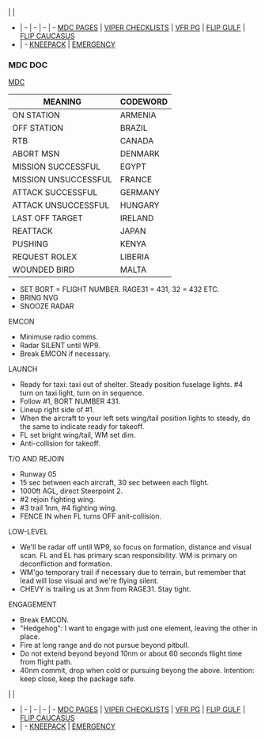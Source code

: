  |  | 
- | - | - | - | -
[MDC PAGES](/MDCPAGES.MD) | [VIPER CHECKLISTS](/F16START.MD) | [VFR PG](/VFR_OMAM.MD) | [FLIP GULF](https://www.dropbox.com/s/sp91zf63rx0esao/FLIP_GULFR2_EC1.pdf?dl=0) | [FLIP CAUCASUS](https://www.dropbox.com/s/ppiqy9ba7i8h8op/FLIP_CAUR_EC1.pdf?dl=0)
- | - 
[KNEEPACK](/VIPER/388KNEE11.pdf) | [EMERGENCY](/VIPER/EMERG191221.pdf)


### MDC DOC
[MDC](https://dcs-mdc.com/templates/StandardDark/template.htm?kb=VQKR3vma)


| MEANING | CODEWORD | 
| ------- | -------- | 
| ON STATION | ARMENIA | 
| OFF STATION| BRAZIL | 
| RTB | CANADA | 
| ABORT MSN | DENMARK | 
| MISSION SUCCESSFUL | EGYPT | 
| MISSION UNSUCCESSFUL | FRANCE | 
| ATTACK SUCCESSFUL | GERMANY | 
| ATTACK UNSUCCESSFUL | HUNGARY | 
| LAST OFF TARGET | IRELAND | 
| REATTACK | JAPAN | 
| PUSHING | KENYA | 
| REQUEST ROLEX | LIBERIA | 
| WOUNDED BIRD | MALTA | 


- SET BORT = FLIGHT NUMBER. RAGE31 = 431, 32 = 432 ETC. 
- BRING NVG
- SNOOZE RADAR


EMCON
- Minimuse radio comms.
- Radar SILENT until WP9.
- Break EMCON if necessary.

LAUNCH
- Ready for taxi: taxi out of shelter. Steady position fuselage lights. #4 turn on taxi light, turn on in sequence.
- Follow #1, BORT NUMBER 431.
- Lineup right side of #1.
- When the aircraft to your left sets wing/tail position lights to steady, do the same to indicate ready for takeoff.
- FL set bright wing/tail, WM set dim.
- Anti-collision for takeoff.



T/O AND REJOIN
- Runway 05
- 15 sec between each aircraft, 30 sec between each flight. 
- 1000ft AGL, direct Steerpoint 2.
- #2 rejoin fighting wing.
- #3 trail 1nm, #4 fighting wing.
- FENCE IN when FL turns OFF anit-collision.

LOW-LEVEL
- We'll be radar off until WP9, so focus on formation, distance and visual scan. FL and EL has primary scan responsibility. WM is primary on deconfliction and formation.
- WM'go temporary trail if necessary due to terrain, but remember that lead will lose visual and we're flying silent.
- CHEVY is trailing us at 3nm from RAGE31. Stay tight.

ENGAGEMENT
- Break EMCON.
- "Hedgehog": I want to engage with just one element, leaving the other in place. 
- Fire at long range and do not pursue beyond pitbull. 
- Do not extend beyond beyond 10nm or about 60 seconds flight time from flight path.
- 40nm commit, drop when cold or pursuing beyong the above. Intention: keep close, keep the package safe.


 |  | 
- | - | - | - | -
[MDC PAGES](/MDCPAGES.MD) | [VIPER CHECKLISTS](/F16START.MD) | [VFR PG](/VFR_OMAM.MD) | [FLIP GULF](https://www.dropbox.com/s/sp91zf63rx0esao/FLIP_GULFR2_EC1.pdf?dl=0) | [FLIP CAUCASUS](https://www.dropbox.com/s/ppiqy9ba7i8h8op/FLIP_CAUR_EC1.pdf?dl=0)
- | - 
[KNEEPACK](/VIPER/388KNEE11.pdf) | [EMERGENCY](/VIPER/EMERG191221.pdf)

